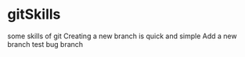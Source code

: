 # gitSkills
some skills of git
Creating a new branch is quick and simple
Add a new branch
test bug branch
